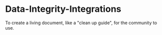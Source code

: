 # Data-Integrity-Integrations
To create a living document, like a "clean up guide", for the community to use.
